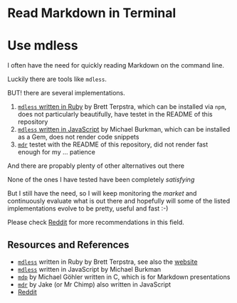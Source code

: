 # Read Markdown in Terminal

# Use mdless

I often have the need for quickly reading Markdown on the command line.

Luckily there are tools like `mdless`.

BUT! there are several implementations.

1. [`mdless` written in Ruby][mdlessruby] by Brett Terpstra, which can be installed via `npm`, does not particularly beautifully, have testet in the README of this repository
1. [`mdless` written in JavaScript][mdlessjs] by Michael Burkman, which can be installed as a Gem, does not render code snippets
1. [`mdr`][mdr] testet with the README of this repository, did not render fast enough for my ... patience

And there are propably plenty of other alternatives out there

None of the ones I have tested have been completely _satisfying_

But I still have the need, so I will keep monitoring the _market_ and continuously evaluate what is out there and hopefully will some of the listed implementations evolve to be pretty, useful and fast :-)

Please check [Reddit] for more recommendations in this field.

## Resources and References

- [`mdless`][mdlessruby] written in Ruby by Brett Terpstra, see also the [website](https://brettterpstra.com/projects/mdless/)
- [`mdless`][mdlessjs] written in JavaScript by Michael Burkman
- [`mdp`][mdp] by Michael Göhler written in C, which is for Markdown presentations
- [`mdr`][mdr] by Jake (or Mr Chimp) also written in JavaScript
- [Reddit][reddit]

[mdlessjs]: https://github.com/ttscoff/mdless
[mdlessruby]: https://github.com/MikeyBurkman/mdless
[mdr]: https://github.com/mrchimp/mdr
[mdp]: https://github.com/visit1985/mdp
[reddit]: https://www.reddit.com/r/commandline/comments/3xgd2w/good_markdown_viewer_in_terminal/

